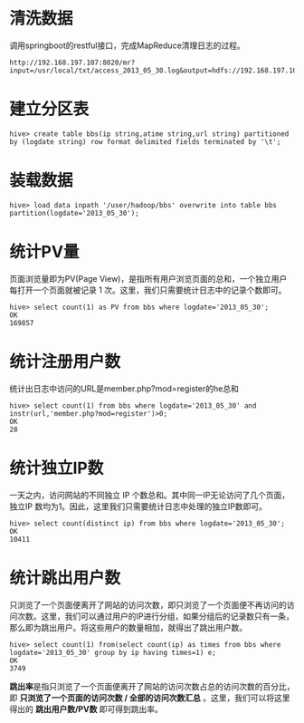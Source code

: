 # 清洗数据
调用springboot的restful接口，完成MapReduce清理日志的过程。
```
http://192.168.197.107:8020/mr?input=/usr/local/txt/access_2013_05_30.log&output=hdfs://192.168.197.107:9000/user/hadoop/bbs
```

# 建立分区表
```
hive> create table bbs(ip string,atime string,url string) partitioned by (logdate string) row format delimited fields terminated by '\t';
```

# 装载数据
```
hive> load data inpath '/user/hadoop/bbs' overwrite into table bbs partition(logdate='2013_05_30');
```

# 统计PV量
页面浏览量即为PV(Page View)，是指所有用户浏览页面的总和，一个独立用户每打开一个页面就被记录 1 次。这里，我们只需要统计日志中的记录个数即可。
```
hive> select count(1) as PV from bbs where logdate='2013_05_30';
OK
169857
```

# 统计注册用户数
统计出日志中访问的URL是member.php?mod=register的he总和
```
hive> select count(1) from bbs where logdate='2013_05_30' and instr(url,'member.php?mod=register')>0;
OK
28
```

# 统计独立IP数
一天之内，访问网站的不同独立 IP 个数总和。其中同一IP无论访问了几个页面，独立IP 数均为1。因此，这里我们只需要统计日志中处理的独立IP数即可。
```
hive> select count(distinct ip) from bbs where logdate='2013_05_30';
OK
10411
```

# 统计跳出用户数
只浏览了一个页面便离开了网站的访问次数，即只浏览了一个页面便不再访问的访问次数。这里，我们可以通过用户的IP进行分组，如果分组后的记录数只有一条，那么即为跳出用户。将这些用户的数量相加，就得出了跳出用户数。
```
hive> select count(1) from(select count(ip) as times from bbs where logdate='2013_05_30' group by ip having times=1) e;
OK
3749
```

**跳出率**是指只浏览了一个页面便离开了网站的访问次数占总的访问次数的百分比，即 **只浏览了一个页面的访问次数 / 全部的访问次数汇总** 。这里，我们可以将这里得出的 **跳出用户数/PV数** 即可得到跳出率。
